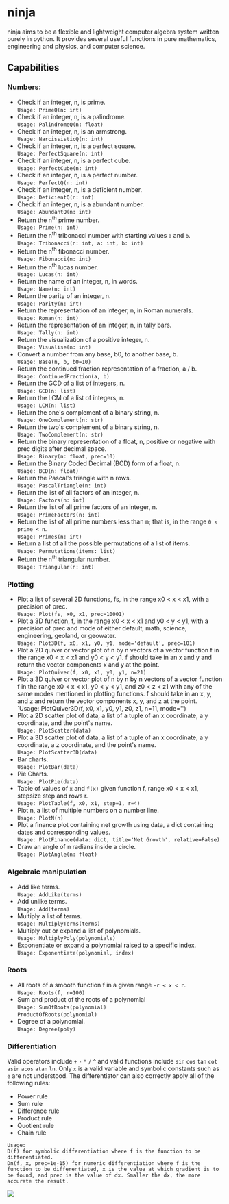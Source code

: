 # ninja
ninja aims to be a flexible and lightweight computer algebra system written purely in python. It provides several useful functions in pure mathematics, engineering and physics, and computer science.

## Capabilities
### Numbers:
- Check if an integer, n, is prime.<br>`Usage: PrimeQ(n: int)`
- Check if an integer, n, is a palindrome.<br>`Usage: PalindromeQ(n: float)`
- Check if an integer, n, is an armstrong.<br>`Usage: NarcissisticQ(n: int)`
- Check if an integer, n, is a perfect square.<br>`Usage: PerfectSquare(n: int)`
- Check if an integer, n, is a perfect cube.<br>`Usage: PerfectCube(n: int)`
- Check if an integer, n, is a perfect number.<br>`Usage: PerfectQ(n: int)`
- Check if an integer, n, is a deficient number.<br>`Usage: DeficientQ(n: int)`
- Check if an integer, n, is a abundant number.<br>`Usage: AbundantQ(n: int)`
- Return the n<sup>th</sup> prime number.<br>`Usage: Prime(n: int)`
- Return the n<sup>th</sup> tribonacci number with starting values `a` and `b`.<br>`Usage: Tribonacci(n: int, a: int, b: int)`
- Return the n<sup>th</sup> fibonacci number.<br>`Usage: Fibonacci(n: int)`
- Return the n<sup>th</sup> lucas number.<br>`Usage: Lucas(n: int)`
- Return the name of an integer, n, in words.<br>`Usage: Name(n: int)`
- Return the parity of an integer, n.<br>`Usage: Parity(n: int)`
- Return the representation of an integer, n, in Roman numerals.<br>`Usage: Roman(n: int)`
- Return the representation of an integer, n, in tally bars.<br>`Usage: Tally(n: int)`
- Return the visualization of a positive integer, n.<br>`Usage: Visualise(n: int)`
- Convert a number from any base, b0, to another base, b.<br>`Usage: Base(n, b, b0=10)`
- Return the continued fraction representation of a fraction, a / b.<br>`Usage: ContinuedFraction(a, b)`
- Return the GCD of a list of integers, n.<br>`Usage: GCD(n: list)`
- Return the LCM of a list of integers, n.<br>`Usage: LCM(n: list)`
- Return the one's complement of a binary string, n.<br>`Usage: OneComplement(n: str)`
- Return the two's complement of a binary string, n.<br>`Usage: TwoComplement(n: str)`
- Return the binary representation of a float, n, positive or negative with prec digits after decimal space.<br>`Usage: Binary(n: float, prec=10)`
- Return the Binary Coded Decimal (BCD) form of a float, n.<br>`Usage: BCD(n: float)`
- Return the Pascal's triangle with n rows.<br>`Usage: PascalTriangle(n: int)`
- Return the list of all factors of an integer, n.<br>`Usage: Factors(n: int)`
- Return the list of all prime factors of an integer, n.<br>`Usage: PrimeFactors(n: int)`
- Return the list of all prime numbers less than n; that is, in the range `0 < prime < n`.<br>`Usage: Primes(n: int)`
- Return a list of all the possible permutations of a list of items.<br>`Usage: Permutations(items: list)`
- Return the n<sup>th</sup> triangular number.<br>`Usage: Triangular(n: int)`
### Plotting
- Plot a list of several 2D functions, fs, in the range x0 < x < x1, with a precision of prec.<br>`Usage: Plot(fs, x0, x1, prec=10001)`
- Plot a 3D function, f, in the range x0 < x < x1 and y0 < y < y1, with a precision of prec and mode of either default, math, science, engineering, geoland, or geowater.<br>`Usage: Plot3D(f, x0, x1, y0, y1, mode='default', prec=101)`
- Plot a 2D quiver or vector plot of n by n vectors of a vector function f in the range x0 < x < x1 and y0 < y < y1. f should take in an x and y and return the vector components x and y at the point.<br>`Usage: PlotQuiver(f, x0, x1, y0, y1, n=21)`
- Plot a 3D quiver or vector plot of n by n by n vectors of a vector function f in the range x0 < x < x1, y0 < y < y1, and z0 < z < z1 with any of the same modes mentioned in plotting functions. f should take in an x, y, and z and return the vector components x, y, and z at the point.<br>`Usage: PlotQuiver3D(f, x0, x1, y0, y1, z0, z1, n=11, mode='')
- Plot a 2D scatter plot of data, a list of a tuple of an x coordinate, a y coordinate, and the point's name.<br>`Usage: PlotScatter(data)`
- Plot a 3D scatter plot of data, a list of a tuple of an x coordinate, a y coordinate, a z coordinate, and the point's name.<br>`Usage: PlotScatter3D(data)`
- Bar charts.<br>`Usage: PlotBar(data)`
- Pie Charts.<br>`Usage: PlotPie(data)`
- Table of values of `x` and `f(x)` given function f, range x0 < x < x1, stepsize step and rows r.<br>`Usage: PlotTable(f, x0, x1, step=1, r=4)`
- Plot n, a list of multiple numbers on a number line.<br>`Usage: PlotN(n)`
- Plot a finance plot containing net growth using data, a dict containing dates and corresponding values. <br>`Usage: PlotFinance(data: dict, title='Net Growth', relative=False)`
- Draw an angle of n radians inside a circle. <br>`Usage: PlotAngle(n: float)`

### Algebraic manipulation
- Add like terms.<br>`Usage: AddLike(terms)`
- Add unlike terms.<br>`Usage: Add(terms)`
- Multiply a list of terms.<br>`Usage: MultiplyTerms(terms)`
- Multiply out or expand a list of polynomials.<br>`Usage: MultiplyPoly(polynomials)`
- Exponentiate or expand a polynomial raised to a specific index.<br>`Usage: Exponentiate(polynomial, index)`

### Roots
- All roots of a smooth function f in a given range `-r < x < r`.<br>`Usage: Roots(f, r=100)`
- Sum and product of the roots of a polynomial<br>`Usage: SumOfRoots(polynomial)`<br>`ProductOfRoots(polynomial)`
- Degree of a polynomial.<br>`Usage: Degree(poly)`

### Differentiation
Valid operators include `+` `-` `*` `/` `^` and valid functions include `sin` `cos` `tan` `cot` `asin` `acos` `atan` `ln`.
Only `x` is a valid variable and symbolic constants such as `e` are not understood.
The differentiator can also correctly apply all of the following rules:
- Power rule
- Sum rule
- Difference rule
- Product rule
- Quotient rule
- Chain rule
```
Usage: 
D(f) for symbolic differentiation where f is the function to be differentiated.
Dn(f, x, prec=1e-15) for numeric differentiation where f is the function to be differentiated, x is the value at which gradient is to be found, and prec is the value of dx. Smaller the dx, the more accurate the result.
```

![](C:\Users\melod\OneDrive\Pictures\ninja_logo.png)
